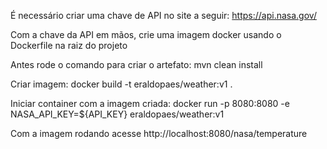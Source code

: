 É necessário criar uma chave de API no site a seguir: https://api.nasa.gov/

Com a chave da API em mãos, crie uma imagem docker usando o Dockerfile na raiz do projeto

Antes rode o comando para criar o artefato: mvn clean install

Criar imagem: docker build -t eraldopaes/weather:v1 .

Iniciar container com a imagem criada: docker run -p 8080:8080 -e NASA_API_KEY=${API_KEY} eraldopaes/weather:v1

Com a imagem rodando acesse http://localhost:8080/nasa/temperature